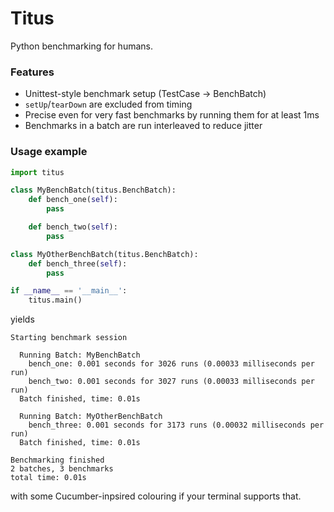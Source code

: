 # Titus

Python benchmarking for humans.

### Features

* Unittest-style benchmark setup (TestCase -> BenchBatch)
* `setUp`/`tearDown` are excluded from timing
* Precise even for very fast benchmarks by running them for at least 1ms
* Benchmarks in a batch are run interleaved to reduce jitter

### Usage example

```python
import titus

class MyBenchBatch(titus.BenchBatch):
    def bench_one(self):
        pass

    def bench_two(self):
        pass

class MyOtherBenchBatch(titus.BenchBatch):
    def bench_three(self):
        pass

if __name__ == '__main__':
    titus.main()
```

yields

```
Starting benchmark session

  Running Batch: MyBenchBatch
    bench_one: 0.001 seconds for 3026 runs (0.00033 milliseconds per run)
    bench_two: 0.001 seconds for 3027 runs (0.00033 milliseconds per run)
  Batch finished, time: 0.01s

  Running Batch: MyOtherBenchBatch
    bench_three: 0.001 seconds for 3173 runs (0.00032 milliseconds per run)
  Batch finished, time: 0.01s

Benchmarking finished
2 batches, 3 benchmarks
total time: 0.01s
```

with some Cucumber-inpsired colouring if your terminal supports that.

